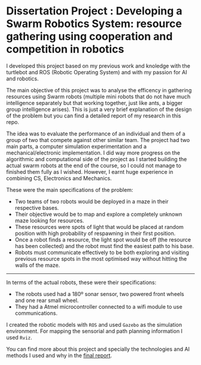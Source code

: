 # Dissertation Project : Developing a Swarm Robotics System: resource gathering using cooperation and competition in robotics
I developed this project based on my previous work and knoledge with the turtlebot and ROS (Robotic Operating System) and with my passion for AI and robotics. 

The main objective of this project was to analyse the efficency in gathering resources using Swarm robots (multiple mini robots that do not have much intelligence separately but that working together, just like ants, a bigger group intelligence arises). 
This is just a very brief explanation of the design of the problem but you can find a detailed report of my research in this repo. 

The idea was to evaluate the performance of an individual and them of a group of two that compete against other similar team.
The project had two main parts, a computer simulation experimentation and a mechanical/electronic implementation. I did way more progress on the algorithmic and computational side of the project as I started building the actual swarm robots at the end of the course, so I could not manage to finished them fully as I wished. However, I earnt huge experience in combining CS, Electronics and Mechanics. 

These were the main specifications of the problem: 
* Two teams of two robots would be deployed in a maze in their respective bases.
* Their objective would be to map and explore a completely unknown maze looking for resources.
* These resources were spots of light that would be placed at random position with high probability of respawning in their first position.
* Once a robot finds a resource, the light spot would be off (the resource has been collected) and the robot must find the easiest path to his base.
* Robots must communicate effectively to be both exploring and visiting previous resource spots in the most optimised way without hitting the walls of the maze. 
---
In terms of the actual robots, these were their specifications:
* The robots used had a 180º sonar sensor, two powered front wheels and one rear small wheel. 
* They had a Atmel microcontroller connected to a wifi module to use communications. 

I created the robotic models with `ROS` and used `Gazebo` as the simulation environment. For mapping the sensorial and path planning information I used `Rviz`. 

You can find more about this project and specially the technologies and AI methods I used and why in the [final report](https://github.com/Randulfe/Resource-Gathering-with-Swarm-Robotics/blob/master/FinalReport.pdf). 
